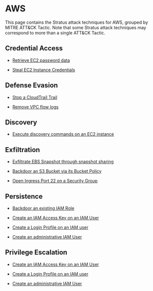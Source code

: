 # AWS

This page contains the Stratus attack techniques for AWS, grouped by MITRE ATT&CK Tactic.
Note that some Stratus attack techniques may correspond to more than a single ATT&CK Tactic.


## Credential Access

- [Retrieve EC2 password data](./aws.credential-access.ec2-get-password-data.md)

- [Steal EC2 Instance Credentials](./aws.credential-access.ec2-instance-credentials.md)


## Defense Evasion

- [Stop a CloudTrail Trail](./aws.defense-evasion.stop-cloudtrail.md)

- [Remove VPC flow logs](./aws.defense-evasion.remove-vpc-flow-logs.md)


## Discovery

- [Execute discovery commands on an EC2 instance](./aws.discovery.basic-enumeration-from-ec2-instance.md)


## Exfiltration

- [Exfiltrate EBS Snapshot through snapshot sharing](./aws.exfiltration.ebs-snapshot-shared-with-external-account.md)

- [Backdoor an S3 Bucket via its Bucket Policy](./aws.exfiltration.backdoor-s3-bucket-policy.md)

- [Open Ingress Port 22 on a Security Group](./aws.exfiltration.open-port-22-ingress-on-security-group.md)


## Persistence

- [Backdoor an existing IAM Role](./aws.persistence.backdoor-iam-role.md)

- [Create an IAM Access Key on an IAM User](./aws.persistence.backdoor-iam-user.md)

- [Create a Login Profile on an IAM user](./aws.persistence.iam-user-create-login-profile.md)

- [Create an administrative IAM User](./aws.persistence.malicious-iam-user.md)


## Privilege Escalation

- [Create an IAM Access Key on an IAM User](./aws.persistence.backdoor-iam-user.md)

- [Create a Login Profile on an IAM user](./aws.persistence.iam-user-create-login-profile.md)

- [Create an administrative IAM User](./aws.persistence.malicious-iam-user.md)

